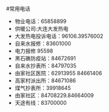#常用电话
- 物业电话：65858899
- 供暖公司:大连大发热电
- 大发热电投诉电话：96106.39576002
- 自来水报修：83601000
- 电力报修 95598
- 黑石礁防疫站：84672691
- 自来水抄表所：84797035
- 由家社区医院：62913955 84661406
- 高家村派出所：84671086
- 煤气抄表所：39918645
- 由家社区：84708229.84664009
- 天途有线：83700000
